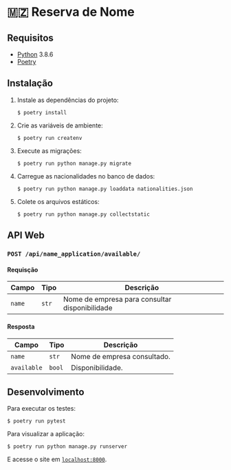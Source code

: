 # 🇲🇿 Reserva de Nome 

## Requisitos

* [Python](https://python.org) 3.8.6
* [Poetry](https://python-poetry.org)

## Instalação

1. Instale as dependências do projeto:
    ```console
    $ poetry install
    ```
1. Crie as variáveis de ambiente:
    ```console
    $ poetry run createnv
    ```
1. Execute as migrações:
    ```console
    $ poetry run python manage.py migrate
    ```
1. Carregue as nacionalidades no banco de dados:
    ```console
    $ poetry run python manage.py loaddata nationalities.json
    ```
1. Colete os arquivos estáticos:
    ```console
    $ poetry run python manage.py collectstatic
    ```

## API Web

### `POST /api/name_application/available/`

#### Requisção

| Campo  | Tipo  | Descrição                                      |
| ------ | ----- | ---------------------------------------------- |
| `name` | `str` | Nome de empresa para consultar disponibilidade |

#### Resposta

| Campo       | Tipo   | Descrição                   |
| ----------- | ------ | --------------------------- |
| `name`      | `str`  | Nome de empresa consultado. |
| `available` | `bool` | Disponibilidade.            |

## Desenvolvimento

Para executar os testes:
```console
$ poetry run pytest
```

Para visualizar a aplicação:

```console
$ poetry run python manage.py runserver
```
E acesse o site em [`localhost:8000`](http://localhost:8000).